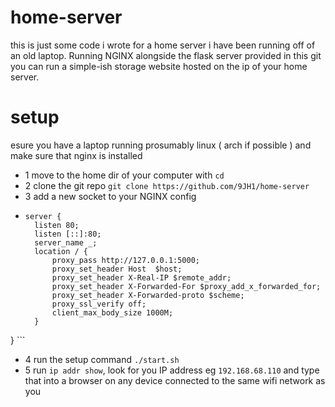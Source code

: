 # home-server
this is just some code i wrote for a home server i have been running off of an old laptop. Running NGINX alongside the flask server provided in this git you can run a simple-ish storage website hosted on the ip of your home server.
# setup
esure you have a laptop running prosumably linux ( arch if possible ) and make sure that nginx is installed
- 1 move to the home dir of your computer with ```cd```
- 2 clone the git repo ```git clone https://github.com/9JH1/home-server```
- 3 add a new socket to your NGINX config
- ```
  server {
    listen 80;
    listen [::]:80;
    server_name _;
    location / {
        proxy_pass http://127.0.0.1:5000;
        proxy_set_header Host  $host;
        proxy_set_header X-Real-IP $remote_addr;
        proxy_set_header X-Forwarded-For $proxy_add_x_forwarded_for;
        proxy_set_header X-Forwarded-proto $scheme;
        proxy_ssl_verify off;
        client_max_body_size 1000M;
    }
} ```
- 4 run the setup command ```./start.sh```
- 5 run ```ip addr show```, look for you IP address eg ```192.168.68.110``` and type that into a browser on any device connected to the same wifi network as you
